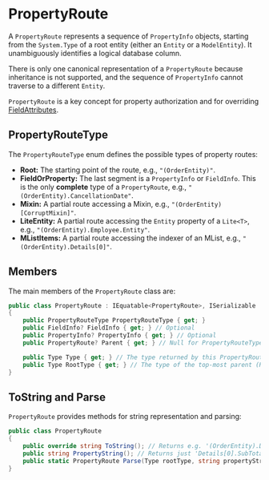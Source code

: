﻿# PropertyRoute

A `PropertyRoute` represents a sequence of `PropertyInfo` objects, starting from the `System.Type` of a root entity (either an `Entity` or a `ModelEntity`). It unambiguously identifies a logical database column.

There is only one canonical representation of a `PropertyRoute` because inheritance is not supported, and the sequence of `PropertyInfo` cannot traverse to a different `Entity`.

`PropertyRoute` is a key concept for property authorization and for overriding [FieldAttributes](FieldAttributes.md).

## PropertyRouteType

The `PropertyRouteType` enum defines the possible types of property routes:

- **Root:** The starting point of the route, e.g., `"(OrderEntity)"`.
- **FieldOrProperty:** The last segment is a `PropertyInfo` or `FieldInfo`. This is the only **complete** type of a `PropertyRoute`, e.g., `"(OrderEntity).CancellationDate"`.
- **Mixin:** A partial route accessing a Mixin, e.g., `"(OrderEntity)[CorruptMixin]"`.
- **LiteEntity:** A partial route accessing the `Entity` property of a `Lite<T>`, e.g., `"(OrderEntity).Employee.Entity"`.
- **MListItems:** A partial route accessing the indexer of an MList, e.g., `"(OrderEntity).Details[0]"`.

## Members

The main members of the `PropertyRoute` class are:

```csharp
public class PropertyRoute : IEquatable<PropertyRoute>, ISerializable
{
    public PropertyRouteType PropertyRouteType { get; }
    public FieldInfo? FieldInfo { get; } // Optional
    public PropertyInfo? PropertyInfo { get; } // Optional
    public PropertyRoute? Parent { get; } // Null for PropertyRouteType.Root

    public Type Type { get; } // The type returned by this PropertyRoute
    public Type RootType { get; } // The type of the top-most parent (Root)
}
```

## ToString and Parse

`PropertyRoute` provides methods for string representation and parsing:

```csharp
public class PropertyRoute
{
    public override string ToString(); // Returns e.g. '(OrderEntity).Details[0].SubTotalPrice'
    public string PropertyString(); // Returns just 'Details[0].SubTotalPrice'
    public static PropertyRoute Parse(Type rootType, string propertyString); // Parses a propertyString given the rootType
}

